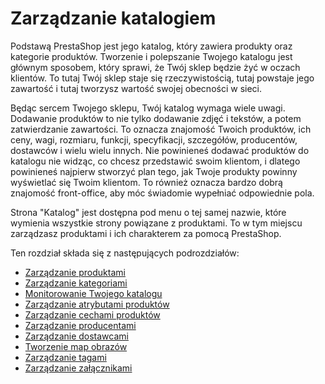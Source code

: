 # Zarządzanie katalogiem

Podstawą PrestaShop jest jego katalog, który zawiera produkty oraz kategorie produktów. Tworzenie i polepszanie Twojego katalogu jest głównym sposobem, który sprawi, że Twój sklep będzie żyć w oczach klientów. To tutaj Twój sklep staje się rzeczywistością, tutaj powstaje jego zawartość i tutaj tworzysz wartość swojej obecności w sieci.

Będąc sercem Twojego sklepu, Twój katalog wymaga wiele uwagi. Dodawanie produktów to nie tylko dodawanie zdjęć i tekstów, a potem zatwierdzanie zawartości. To oznacza znajomość Twoich produktów, ich ceny, wagi, rozmiaru, funkcji, specyfikacji, szczegółów, producentów, dostawców i wielu wielu innych. Nie powinieneś dodawać produktów do katalogu nie widząc, co chcesz przedstawić swoim klientom, i dlatego powinieneś najpierw stworzyć plan tego, jak Twoje produkty powinny wyświetlać się Twoim klientom. To również oznacza bardzo dobrą znajomość front-office, aby móc świadomie wypełniać odpowiednie pola.

Strona "Katalog" jest dostępna pod menu o tej samej nazwie, które wymienia wszystkie strony powiązane z produktami. To w tym miejscu zarządzasz produktami i ich charakterem za pomocą PrestaShop.

Ten rozdział składa się z następujących podrozdziałów:

* [Zarządzanie produktami](zarzadzanie-produktami.md)
* [Zarządzanie kategoriami](zarzadzanie-kategoriami.md)
* [Monitorowanie Twojego katalogu](monitorowanie-twojego-katalogu.md)
* [Zarządzanie atrybutami produktów](zarzadzanie-atrybutami-produktow.md)
* [Zarządzanie cechami produktów](zarzadzanie-cechami-produktow.md)
* [Zarządzanie producentami](zarzadzanie-producentami.md)
* [Zarządzanie dostawcami](zarzadzanie-dostawcami.md)
* [Tworzenie map obrazów](tworzenie-map-obrazow.md)
* [Zarządzanie tagami](zarzadzanie-tagami.md)
* [Zarządzanie załącznikami](zarzadzanie-zalacznikami.md)
